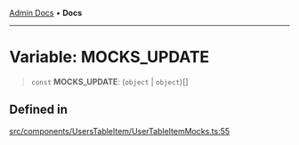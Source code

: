 [Admin Docs](/) • **Docs**

***

# Variable: MOCKS\_UPDATE

> `const` **MOCKS\_UPDATE**: (`object` \| `object`)[]

## Defined in

[src/components/UsersTableItem/UserTableItemMocks.ts:55](https://github.com/PalisadoesFoundation/talawa-admin/blob/main/src/components/UsersTableItem/UserTableItemMocks.ts#L55)
